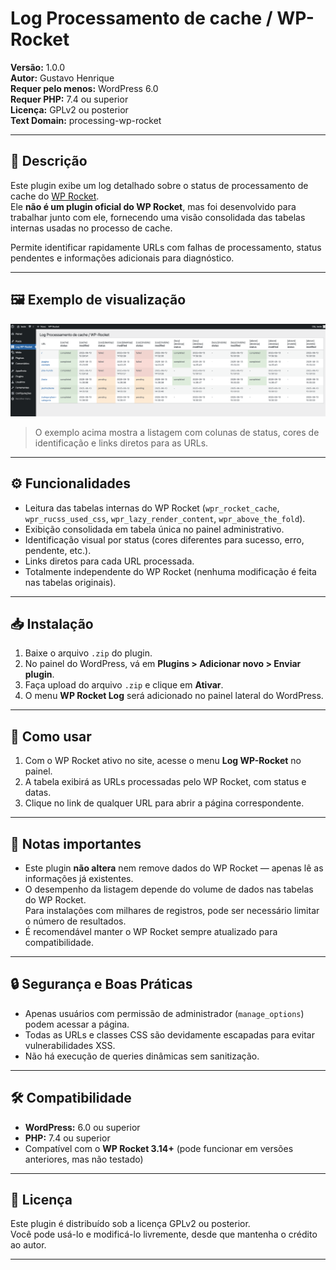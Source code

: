 # Log Processamento de cache / WP-Rocket

**Versão:** 1.0.0  
**Autor:** Gustavo Henrique  
**Requer pelo menos:** WordPress 6.0  
**Requer PHP:** 7.4 ou superior  
**Licença:** GPLv2 ou posterior  
**Text Domain:** processing-wp-rocket

---

## 📌 Descrição

Este plugin exibe um log detalhado sobre o status de processamento de cache do [WP Rocket](https://wp-rocket.me/).  
Ele **não é um plugin oficial do WP Rocket**, mas foi desenvolvido para trabalhar junto com ele, fornecendo uma visão consolidada das tabelas internas usadas no processo de cache.

Permite identificar rapidamente URLs com falhas de processamento, status pendentes e informações adicionais para diagnóstico.

---

## 🖼 Exemplo de visualização

![Exemplo de tela do plugin](assets/screenshot-1.png)

> O exemplo acima mostra a listagem com colunas de status, cores de identificação e links diretos para as URLs.

---

## ⚙️ Funcionalidades

- Leitura das tabelas internas do WP Rocket (`wpr_rocket_cache`, `wpr_rucss_used_css`, `wpr_lazy_render_content`, `wpr_above_the_fold`).
- Exibição consolidada em tabela única no painel administrativo.
- Identificação visual por status (cores diferentes para sucesso, erro, pendente, etc.).
- Links diretos para cada URL processada.
- Totalmente independente do WP Rocket (nenhuma modificação é feita nas tabelas originais).

---

## 📥 Instalação

1. Baixe o arquivo `.zip` do plugin.
2. No painel do WordPress, vá em **Plugins > Adicionar novo > Enviar plugin**.
3. Faça upload do arquivo `.zip` e clique em **Ativar**.
4. O menu **WP Rocket Log** será adicionado no painel lateral do WordPress.

---

## 🚀 Como usar

1. Com o WP Rocket ativo no site, acesse o menu **Log WP-Rocket** no painel.
2. A tabela exibirá as URLs processadas pelo WP Rocket, com status e datas.
3. Clique no link de qualquer URL para abrir a página correspondente.

---

## 📄 Notas importantes

- Este plugin **não altera** nem remove dados do WP Rocket — apenas lê as informações já existentes.
- O desempenho da listagem depende do volume de dados nas tabelas do WP Rocket.  
  Para instalações com milhares de registros, pode ser necessário limitar o número de resultados.
- É recomendável manter o WP Rocket sempre atualizado para compatibilidade.

---

## 🔒 Segurança e Boas Práticas

- Apenas usuários com permissão de administrador (`manage_options`) podem acessar a página.
- Todas as URLs e classes CSS são devidamente escapadas para evitar vulnerabilidades XSS.
- Não há execução de queries dinâmicas sem sanitização.

---

## 🛠 Compatibilidade

- **WordPress:** 6.0 ou superior  
- **PHP:** 7.4 ou superior  
- Compatível com o **WP Rocket 3.14+** (pode funcionar em versões anteriores, mas não testado)

---

## 📜 Licença

Este plugin é distribuído sob a licença GPLv2 ou posterior.  
Você pode usá-lo e modificá-lo livremente, desde que mantenha o crédito ao autor.

---